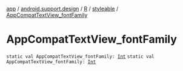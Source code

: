 [app](../../../index.md) / [android.support.design](../../index.md) / [R](../index.md) / [styleable](index.md) / [AppCompatTextView_fontFamily](./-app-compat-text-view_font-family.md)

# AppCompatTextView_fontFamily

`static val AppCompatTextView_fontFamily: `[`Int`](https://kotlinlang.org/api/latest/jvm/stdlib/kotlin/-int/index.html)
`static val AppCompatTextView_fontFamily: `[`Int`](https://kotlinlang.org/api/latest/jvm/stdlib/kotlin/-int/index.html)